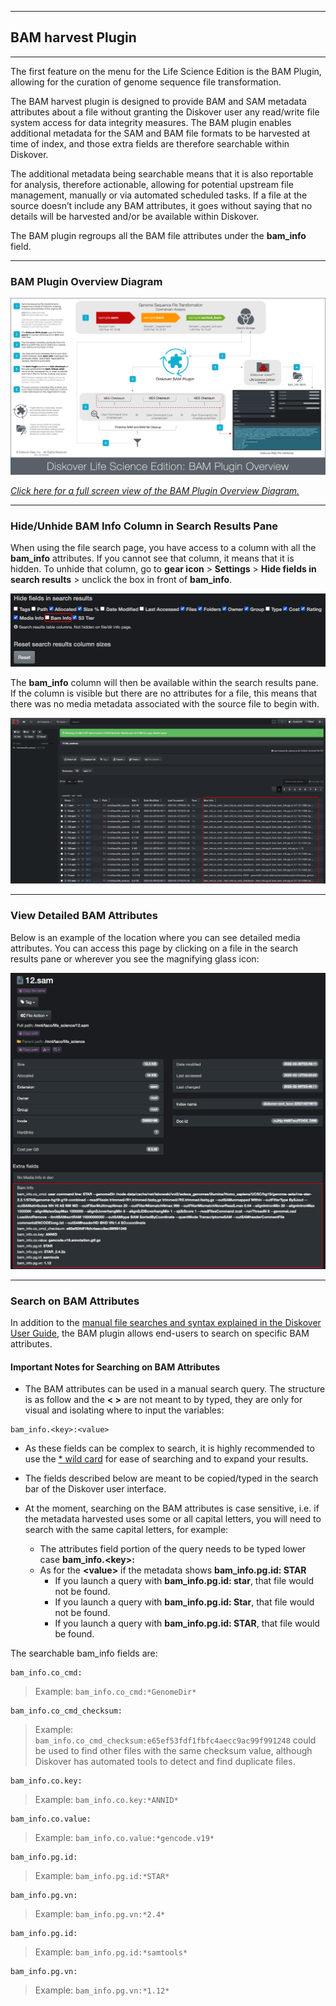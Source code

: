 ___
## BAM harvest Plugin
___

The first feature on the menu for the Life Science Edition is the BAM Plugin, allowing for the curation of genome sequence file transformation.

The BAM harvest plugin is designed to provide BAM and SAM metadata attributes about a file without granting the Diskover user any read/write file system access for data integrity measures. The BAM plugin enables additional metadata for the SAM and BAM file formats to be harvested at time of index, and those extra fields are therefore searchable within Diskover.

The additional metadata being searchable means that it is also reportable for analysis, therefore actionable, allowing for potential upstream file management, manually or via automated scheduled tasks. If a file at the source doesn’t include any BAM attributes, it goes without saying that no details will be harvested and/or be available within Diskover.

The BAM plugin regroups all the BAM file attributes under the **bam_info** field.

___
### BAM Plugin Overview Diagram

![Image: BAM Plugin Overview Diagram](images/diagram_diskover_life_science_plugins_overview_with_border.png)

_[Click here for a full screen view of the BAM Plugin Overview Diagram.](images/diagram_diskover_life_science_plugins_overview_with_border.png)_

___
### Hide/Unhide BAM Info Column in Search Results Pane

When using the file search page, you have access to a column with all the **bam_info** attributes. If you cannot see that column, it means that it is hidden. To unhide that column, go to **gear icon** > **Settings** > **Hide fields in search results** > unclick the box in front of  **bam_info**.

![Image: Hide/Unhide Media Info Field](images/image_life_science_edition_baminfo_hide_unhide_column.png)

The  **bam_info** column will then be available within the search results pane. If the column is visible but there are no attributes for a file, this means that there was no media metadata associated with the source file to begin with.

![Image: Media Info Column in Search Results](images/image_life_science_edition_baminfo_column_in_search_results_pane.png)

___
### View Detailed BAM Attributes

Below is an example of the location where you can see detailed media attributes. You can access this page by clicking on a file in the search results pane or wherever you see the magnifying glass icon:

![Image: Harvested Media Attributes](images/image_life_science_edition_baminfo_file_attributes.png)

___
### Search on BAM Attributes

In addition to the [manual file searches and syntax explained in the Diskover User Guide](https://docs.diskoverdata.com/diskover_user_guide/#manual-search-syntax), the BAM plugin allows end-users to search on specific BAM attributes.

#### Important Notes for Searching on BAM Attributes

- The BAM attributes can be used in a manual search query. The structure is as follow and the **< >** are not meant to by typed, they are only for visual and isolating where to input the variables:
```
bam_info.<key>:<value>
```

- As these fields can be complex to search, it is highly recommended to use the [* wild card](https://docs.diskoverdata.com/diskover_user_guide/#wild-card_1) for ease of searching and to expand your results.

- The fields described below are meant to be copied/typed in the search bar of the Diskover user interface.

- At the moment, searching on the BAM attributes is case sensitive, i.e. if the metadata harvested uses some or all capital letters, you will need to search with the same capital letters, for example:
  - The attributes field portion of the query needs to be typed lower case **bam_info.\<key>:**
  - As for the **\<value>** if the metadata shows **bam_info.pg.id: STAR**
    - If you launch a query with **bam_info.pg.id: star**, that file would not be found.
    - If you launch a query with **bam_info.pg.id: Star**, that file would not be found.
    - If you launch a query with **bam_info.pg.id: STAR**, that file would be found.

The searchable bam_info fields are:


```
bam_info.co_cmd:
```
>Example: `bam_info.co_cmd:*GenomeDir*`

```
bam_info.co_cmd_checksum:
```
>Example: `bam_info.co_cmd_checksum:e65ef53fdf1fbfc4aecc9ac99f991248` could be used to find other files with the same checksum value, although Diskover has automated tools to detect and find duplicate files.

```
bam_info.co.key:
```
>Example: `bam_info.co.key:*ANNID*`

```
bam_info.co.value:
```
>Example: `bam_info.co.value:*gencode.v19*`

```
bam_info.pg.id:
```
>Example: `bam_info.pg.id:*STAR*`

```
bam_info.pg.vn:
```
>Example: `bam_info.pg.vn:*2.4*`

```
bam_info.pg.id:
```
>Example: `bam_info.pg.id:*samtools*`

```
bam_info.pg.vn:
```
>Example: `bam_info.pg.vn:*1.12*`
